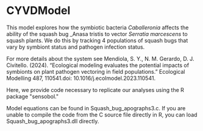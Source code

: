 # CYVDModel
This model explores how the symbiotic bacteria _Caballeronia_ affects the ability of the squash bug _Anasa tristis to vector _Serratia marcescens_ to squash plants. We do this by tracking 4 populations of squash bugs that vary by symbiont status and pathogen infection status. 

For more details about the system see Mendiola, S. Y., N. M. Gerardo, D. J. Civitello. (2024). “Ecological modeling evaluates the potential impacts of symbionts on plant pathogen vectoring in field populations.” Ecological Modelling 487, 110541.doi: 10.1016/j.ecolmodel.2023.110541.

Here, we provide code necessary to replicate our analyses using the R package "sensobol."

Model equations can be found in Squash_bug_apographs3.c. If you are unable to compile the code from the C source file directly in R, you can load Squash_bug_apographs3.dll directly. 
